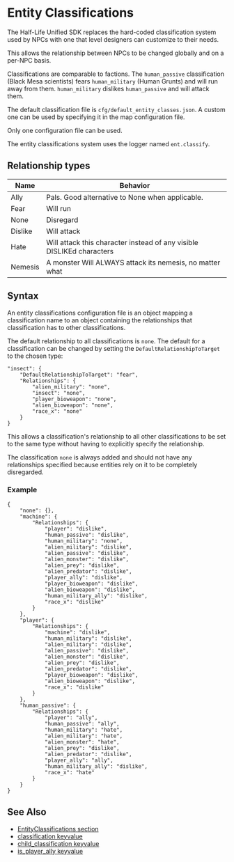 # Entity Classifications

The Half-Life Unified SDK replaces the hard-coded classification system used by NPCs with one that level designers can customize to their needs.

This allows the relationship between NPCs to be changed globally and on a per-NPC basis.

Classifications are comparable to factions. The `human_passive` classification (Black Mesa scientists) fears `human_military` (Human Grunts) and will run away from them. `human_military` dislikes `human_passive` and will attack them.

The default classification file is `cfg/default_entity_classes.json`. A custom one can be used by specifying it in the map configuration file.

Only one configuration file can be used.

The entity classifications system uses the logger named `ent.classify`.

## Relationship types

| Name | Behavior |
| --- | --- |
| Ally | Pals. Good alternative to None when applicable. |
| Fear | Will run |
| None | Disregard |
| Dislike | Will attack |
| Hate | Will attack this character instead of any visible DISLIKEd characters |
| Nemesis | A monster Will ALWAYS attack its nemesis, no matter what |


## Syntax

An entity classifications configuration file is an object mapping a classification name to an object containing the relationships that classification has to other classifications.

The default relationship to all classifications is `none`. The default for a classification can be changed by setting the `DefaultRelationshipToTarget` to the chosen type:
```jsonc
"insect": {
	"DefaultRelationshipToTarget": "fear",
	"Relationships": {
		"alien_military": "none",
		"insect": "none",
		"player_bioweapon": "none",
		"alien_bioweapon": "none",
		"race_x": "none"
	}
}
```

This allows a classification's relationship to all other classifications to be set to the same type without having to explicitly specify the relationship.

The classification `none` is always added and should not have any relationships specified because entities rely on it to be completely disregarded.

### Example

```jsonc
{
    "none": {},
    "machine": {
        "Relationships": {
            "player": "dislike",
            "human_passive": "dislike",
            "human_military": "none",
            "alien_military": "dislike",
            "alien_passive": "dislike",
            "alien_monster": "dislike",
            "alien_prey": "dislike",
            "alien_predator": "dislike",
            "player_ally": "dislike",
            "player_bioweapon": "dislike",
            "alien_bioweapon": "dislike",
            "human_military_ally": "dislike",
            "race_x": "dislike"
        }
    },
    "player": {
        "Relationships": {
            "machine": "dislike",
            "human_military": "dislike",
            "alien_military": "dislike",
            "alien_passive": "dislike",
            "alien_monster": "dislike",
            "alien_prey": "dislike",
            "alien_predator": "dislike",
            "player_bioweapon": "dislike",
            "alien_bioweapon": "dislike",
            "race_x": "dislike"
        }
    },
    "human_passive": {
        "Relationships": {
            "player": "ally",
            "human_passive": "ally",
            "human_military": "hate",
            "alien_military": "hate",
            "alien_monster": "hate",
            "alien_prey": "dislike",
            "alien_predator": "dislike",
            "player_ally": "ally",
            "human_military_ally": "dislike",
            "race_x": "hate"
        }
    }
}
```

## See Also

* [EntityClassifications section](game-configuration-system.md#entityclassifications)
* [classification keyvalue](../entityguide/keyvalues-shared.md#classification)
* [child_classification keyvalue](../entityguide/keyvalues-shared.md#child_classification)
* [is_player_ally keyvalue](../entityguide/keyvalues-shared.md#is_player_ally)
